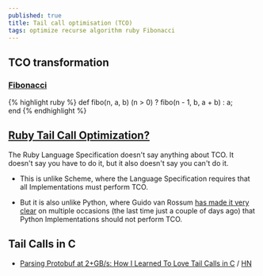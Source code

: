 ```yaml
---
published: true
title: Tail call optimisation (TCO)
tags: optimize recurse algorithm ruby Fibonacci
---
```




## TCO transformation
### [Fibonacci](https://fr.wikipedia.org/wiki/Suite_de_Fibonacci#Algorithme_r%C3%A9cursif_terminal)

{% highlight ruby %}
def fibo(n, a, b)
	 (n > 0) ? fibo(n - 1, b, a + b) : a;       
end
{% endhighlight %}

## [Ruby Tail Call Optimization?](https://stackoverflow.com/questions/824562/does-ruby-perform-tail-call-optimization/824831#824831)

The Ruby Language Specification doesn't say anything about TCO. It doesn't say you have to do it, but it also doesn't say you can't do it.

- This is unlike Scheme, where the Language Specification requires that all Implementations must perform TCO.

- But it is also unlike Python, where Guido van Rossum [has made it very clear](http://neopythonic.blogspot.com/2009/04/tail-recursion-elimination.html) on multiple occasions (the last time just a couple of days ago) that Python Implementations should not perform TCO.

## Tail Calls in C
- [Parsing Protobuf at 2+GB/s: How I Learned To Love Tail Calls in C](https://blog.reverberate.org/2021/04/21/musttail-efficient-interpreters.html) / [HN](https://news.ycombinator.com/item?id=26931581)
